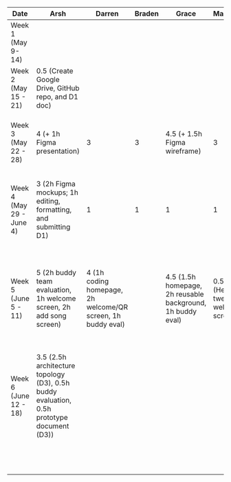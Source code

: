| Date | Arsh | Darren | Braden | Grace                                       | Maximus                           | Kenneth | Task                                                                                       |
|---|---|---|---|---------------------------------------------|-----------------------------------|---|--------------------------------------------------------------------------------------------|
| Week 1 (May 9- 14)  |   |   |   |                                             |                                   |   |                                                                                            |
| Week 2 (May 15 - 21)  | 0.5 (Create Google Drive, GitHub repo, and D1 doc) |   |   |                                             |                                   |   |                                                                                            |
| Week 3 (May 22 - 28)  | 4 (+ 1h Figma presentation)  | 3  | 3  | 4.5 (+ 1.5h Figma wireframe)                | 3                                 | 3  | First meeting, brainstorming and discussing features and work on presentation              |
| Week 4 (May 29 - June 4)  | 3 (2h Figma mockups; 1h editing, formatting, and submitting D1) | 1 | 1  | 1                                           | 1                                 | 1  | Discuss server details and how to communicate with Spotify API, complete project proposal |
| Week 5 (June 5 - 11)  | 5 (2h buddy team evaluation, 1h welcome screen, 2h add song screen) | 4 (1h coding homepage, 2h welcome/QR screen, 1h buddy eval)  |   | 4.5 (1.5h homepage, 2h reusable background, 1h buddy eval) | 0.5 (Helped tweak welcome screen) |  5.5 (2h worked on welcome screen, 1h buddy eval, 2.5 song queue screen) | Complete initial version of welcome screen, add song screen, and song queue screen and  complete the bulk of the buddy team evaluation                                                 |
| Week 6 (June 12 - 18)  | 3.5 (2.5h architecture topology (D3), 0.5h buddy evaluation, 0.5h prototype document (D3))  |   |   |                                             |                                   | 1 (1h host queue, progress bar, and control buttons)   |                                                                                            |
|   |   |   |   |                                             |                                   |   |                                                                                            |
|   |   |   |   |                                             |                                   |   |                                                                                            |
|   |   |   |   |                                             |                                   |   |                                                                                            |
|   |   |   |   |                                             |                                   |   |                                                                                            |
|   |   |   |   |                                             |                                   |   |                                                                                            |
|   |   |   |   |                                             |                                   |   |                                                                                            |
|   |   |   |   |                                             |                                   |   |                                                                                            |
|   |   |   |   |                                             |                                   |   |                                                                                            |
|   |   |   |   |                                             |                                   |   |                                                                                            |
|   |   |   |   |                                             |                                   |   |                                                                                            |
|   |   |   |   |                                             |                                   |   |                                                                                            |
|   |   |   |   |                                             |                                   |   |                                                                                            |
|   |   |   |   |                                             |                                   |   |                                                                                            |
